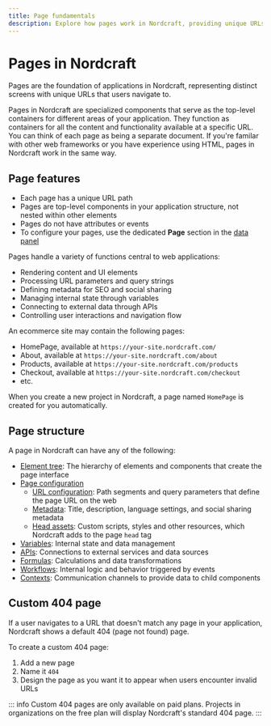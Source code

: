 ```yaml
---
title: Page fundamentals
description: Explore how pages work in Nordcraft, providing unique URLs, metadata configuration, parameter handling and component containment.
---
```


# Pages in Nordcraft

Pages are the foundation of applications in Nordcraft, representing distinct screens with unique URLs that users navigate to.

Pages in Nordcraft are specialized components that serve as the top-level containers for different areas of your application. They function as containers for all the content and functionality available at a specific URL. You can think of each page as being a separate document. If you're familar with other web frameworks or you have experience using HTML, pages in Nordcraft work in the same way.

## Page features

- Each page has a unique URL path
- Pages are top-level components in your application structure, not nested within other elements
- Pages do not have attributes or events
- To configure your pages, use the dedicated **Page** section in the [data panel](/the-editor/data-panel)

Pages handle a variety of functions central to web applications:

- Rendering content and UI elements
- Processing URL parameters and query strings
- Defining metadata for SEO and social sharing
- Managing internal state through variables
- Connecting to external data through APIs
- Controlling user interactions and navigation flow

An ecommerce site may contain the following pages:

- HomePage, available at `https://your-site.nordcraft.com/`
- About, available at `https://your-site.nordcraft.com/about`
- Products, available at `https://your-site.nordcraft.com/products`
- Checkout, available at `https://your-site.nordcraft.com/checkout`
- etc.

When you create a new project in Nordcraft, a page named `HomePage` is created for you automatically.

## Page structure

A page in Nordcraft can have any of the following:

- [Element tree](/the-editor/element-tree): The hierarchy of elements and components that create the page interface
- [Page configuration](/pages/page-configuration)
  - [URL configuration](/pages/page-configuration#url-structure): Path segments and query parameters that define the page URL on the web
  - [Metadata](/pages/page-configuration#metadata): Title, description, language settings, and social sharing metadata
  - [Head assets](/pages/page-configuration#head-assets): Custom scripts, styles and other resources, which Nordcraft adds to the page `head` tag
- [Variables](/variables/overview): Internal state and data management
- [APIs](/connecting-data/overview): Connections to external services and data sources
- [Formulas](/formulas/overview): Calculations and data transformations
- [Workflows](/workflows/overview): Internal logic and behavior triggered by events
- [Contexts](/contexts/overview): Communication channels to provide data to child components

## Custom 404 page

If a user navigates to a URL that doesn't match any page in your application, Nordcraft shows a default 404 (page not found) page.

To create a custom 404 page:

1. Add a new page
2. Name it `404`
3. Design the page as you want it to appear when users encounter invalid URLs

::: info
Custom 404 pages are only available on paid plans. Projects in organizations on the free plan will display Nordcraft's standard 404 page.
:::
